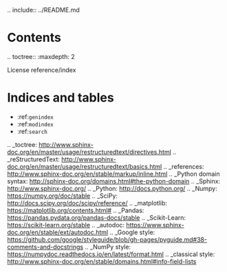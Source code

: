 .. include:: ../README.md

# Contents

.. toctree::
   :maxdepth: 2

   License <license>
   reference/index


# Indices and tables

* :ref:`genindex`
* :ref:`modindex`
* :ref:`search`

.. _toctree: http://www.sphinx-doc.org/en/master/usage/restructuredtext/directives.html
.. _reStructuredText: http://www.sphinx-doc.org/en/master/usage/restructuredtext/basics.html
.. _references: http://www.sphinx-doc.org/en/stable/markup/inline.html
.. _Python domain syntax: http://sphinx-doc.org/domains.html#the-python-domain
.. _Sphinx: http://www.sphinx-doc.org/
.. _Python: http://docs.python.org/
.. _Numpy: https://numpy.org/doc/stable
.. _SciPy: http://docs.scipy.org/doc/scipy/reference/
.. _matplotlib: https://matplotlib.org/contents.html#
.. _Pandas: https://pandas.pydata.org/pandas-docs/stable
.. _Scikit-Learn: https://scikit-learn.org/stable
.. _autodoc: https://www.sphinx-doc.org/en/stable/ext/autodoc.html
.. _Google style: https://github.com/google/styleguide/blob/gh-pages/pyguide.md#38-comments-and-docstrings
.. _NumPy style: https://numpydoc.readthedocs.io/en/latest/format.html
.. _classical style: http://www.sphinx-doc.org/en/stable/domains.html#info-field-lists
